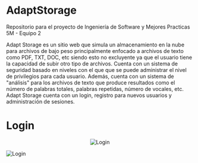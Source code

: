 # AdaptStorage
Repositorio para el proyecto de Ingeniería de Software y Mejores Practicas 5M - Equipo 2
 
Adapt Storage es un sitio web que simula un almacenamiento en la nube para archivos de bajo peso principalmente enfocado a archivos de texto como PDF, TXT, DOC, etc siendo esto no excluyente ya que el usuario tiene la capacidad de subir otro tipo de archivos. Cuenta con un sistema de seguridad basado en niveles con el que que se puede administrar el nivel de privilegios para cada usuario. Además, cuenta con un sistema de "análisis" para los archivos de texto que produce resultados como el número de palabras totales, palabras repetidas, número de vocales, etc. Adapt Storage cuenta con un login, registro para nuevos usuarios y administración de sesiones.


<h1>Login</h1>

<p align="center">
  <img src="https://github.com/IamSharls/AdaptStorage-/blob/master/AdaptStorageReact/public/Capturas/Login.png" alt="Login">
</p>

![Login](https://github.com/IamSharls/AdaptStorage-/blob/master/AdaptStorageReact/public/Capturas/Login.png)

